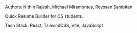 Authors: Nithin Rajesh, Michael Miramontes, Reyssan Sambitan

Quick Resume Builder for CS students.

Tech Stack: React, TailwindCSS, Vite, JavaScript

